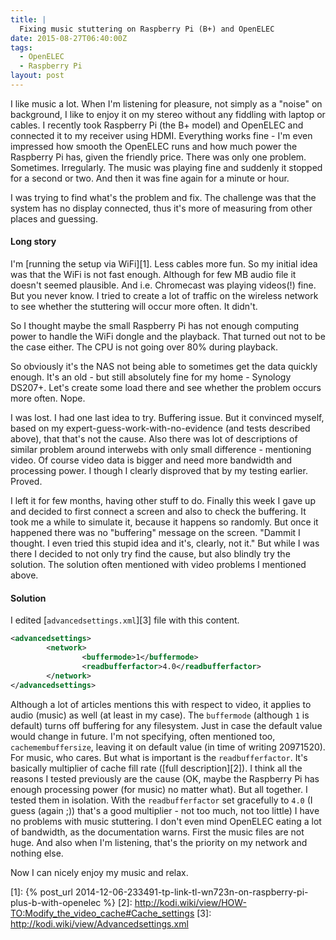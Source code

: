 ```yaml
---
title: |
  Fixing music stuttering on Raspberry Pi (B+) and OpenELEC
date: 2015-08-27T06:40:00Z
tags:
  - OpenELEC
  - Raspberry Pi
layout: post
---
```

I like music a lot. When I'm listening for pleasure, not simply as a "noise" on background, I like to enjoy it on my stereo without any fiddling with laptop or cables. I recently took Raspberry Pi (the B+ model) and OpenELEC and connected it to my receiver using HDMI. Everything works fine - I'm even impressed how smooth the OpenELEC runs and how much power the Raspberry Pi has, given the friendly price. There was only one problem. Sometimes. Irregularly. The music was playing fine and suddenly it stopped for a second or two. And then it was fine again for a minute or hour.

<!-- excerpt -->

I was trying to find what's the problem and fix. The challenge was that the system has no display connected, thus it's more of measuring from other places and guessing. 

#### Long story

I'm [running the setup via WiFi][1]. Less cables more fun. So my initial idea was that the WiFi is not fast enough. Although for few MB audio file it doesn't seemed plausible. And i.e. Chromecast was playing videos(!) fine. But you never know. I tried to create a lot of traffic on the wireless network to see whether the stuttering will occur more often. It didn't. 

So I thought maybe the small Raspberry Pi has not enough computing power to handle the WiFi dongle and the playback. That turned out not to be the case either. The CPU is not going over 80% during playback. 

So obviously it's the NAS not being able to sometimes get the data quickly enough. It's an old - but still absolutely fine for my home - Synology DS207+. Let's create some load there and see whether the problem occurs more often. Nope.

I was lost. I had one last idea to try. Buffering issue. But it convinced myself, based on my expert-guess-work-with-no-evidence (and tests described above), that that's not the cause. Also there was lot of descriptions of similar problem around interwebs with only small difference - mentioning video. Of course video data is bigger and need more bandwidth and processing power. I though I clearly disproved that by my testing earlier. Proved.  

I left it for few months, having other stuff to do. Finally this week I gave up and decided to first connect a screen and also to check the buffering. It took me a while to simulate it, because it happens so randomly. But once it happened there was no "buffering" message on the screen. "Dammit I thought. I even tried this stupid idea and it's, clearly, not it." But while I was there I decided to not only try find the cause, but also blindly try the solution. The solution often mentioned with video problems I mentioned above. 

#### Solution    

I edited [`advancedsettings.xml`][3] file with this content.

```xml
<advancedsettings>
        <network>
                <buffermode>1</buffermode>
                <readbufferfactor>4.0</readbufferfactor>
        </network>
</advancedsettings>
```

Although a lot of articles mentions this with respect to video, it applies to audio (music) as well (at least in my case). The `buffermode` (although `1` is default) turns off buffering for any filesystem. Just in case the default value would change in future. I'm not specifying, often mentioned too, `cachemembuffersize`, leaving it on default value (in time of writing 20971520). For music, who cares. But what is important is the `readbufferfactor`. It's basically multiplier of cache fill rate ([full description][2]). I think all the reasons I tested previously are the cause (OK, maybe the Raspberry Pi has enough processing power (for music) no matter what). But all together. I tested them in isolation. With the `readbufferfactor` set gracefully to `4.0` (I guess (again ;)) that's a good multiplier - not too much, not too little) I have no problems with music stuttering. I don't even mind OpenELEC eating a lot of bandwidth, as the documentation warns. First the music files are not huge. And also when I'm listening, that's the priority on my network and nothing else.

Now I can nicely enjoy my music and relax. 

[1]: {% post_url 2014-12-06-233491-tp-link-tl-wn723n-on-raspberry-pi-plus-b-with-openelec %}
[2]: http://kodi.wiki/view/HOW-TO:Modify_the_video_cache#Cache_settings
[3]: http://kodi.wiki/view/Advancedsettings.xml